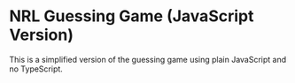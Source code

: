 # NRL Guessing Game (JavaScript Version)

This is a simplified version of the guessing game using plain JavaScript and no TypeScript.